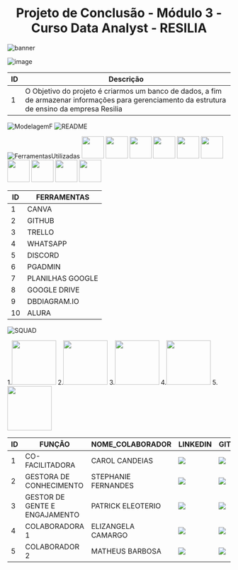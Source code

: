 
# <center>Projeto de Conclusão -  Módulo 3 - Curso Data Analyst - RESILIA</center>
![banner](https://user-images.githubusercontent.com/40433498/187897196-cfa4cc6c-5dd9-40eb-8045-d9648d57f1eb.gif)


![image](https://user-images.githubusercontent.com/40433498/187931022-74be4fac-1f62-4b6d-aa21-e42076113fc0.PNG)


| ID | Descrição| 
|--- |--- |
| 1 | O Objetivo do projeto é criarmos um banco de dados, a fim de armazenar informações para gerenciamento da estrutura de ensino da empresa Resilia|

![ModelagemF](https://user-images.githubusercontent.com/40433498/187960943-ec665bf2-05b1-4374-8bf2-0a25ca7b4951.PNG)
![README](https://user-images.githubusercontent.com/40433498/188011915-1f4c26ea-b36e-40a4-84ea-8b01bfa0ce1f.png)


![FerramentasUtilizadas](https://user-images.githubusercontent.com/40433498/187931923-222dbcd8-ea6c-4418-b8cc-568634c51d7c.PNG)
<img src="https://user-images.githubusercontent.com/40433498/187942062-4f9f5870-4054-4f3d-83bc-8dd59d801742.png" width="50" height="50" />
<img src="https://user-images.githubusercontent.com/40433498/187942065-446685d1-58d8-4d76-a82d-fa021da2013c.jpg" width="50" height="50" />
<img src="https://user-images.githubusercontent.com/40433498/187942082-ce544640-b6b9-4fe0-aeda-9fdcb39c6caf.jpg" width="50" height="50" />
<img src="https://user-images.githubusercontent.com/40433498/187942823-1b27eb7f-90c6-4e2e-8b0e-ce86bd9bad8b.jpg" width="50" height="50" />
<img src="https://user-images.githubusercontent.com/40433498/187942064-58384f53-1fa2-4b60-b46b-a03ad3a92399.png" width="50" height="50" />
<img src="https://user-images.githubusercontent.com/40433498/187942073-f0be5a4c-9d4c-4948-b7cd-d0c654bdd891.png" width="50" height="50" />
<img src="https://user-images.githubusercontent.com/40433498/187942079-b26ab04a-abef-4f19-9ea1-eb9cc8e19c40.jpg" width="50" height="50" />
<img src="https://user-images.githubusercontent.com/40433498/187942068-99a16d2c-0289-4e71-a18e-fec16db3701b.png" width="50" height="50" />
<img src="https://user-images.githubusercontent.com/40433498/187944007-0e383155-ed04-4c51-b8d3-6691fd50c613.PNG" width="50" height="50" />
<img src="https://user-images.githubusercontent.com/40433498/187942055-29f04141-d7a3-407a-af34-6a027ba26b7e.jpg" width="50" height="50" />
																											 

| ID | FERRAMENTAS| 
|--- |--- |
| 1 |CANVA|
| 2 |GITHUB|
| 3 |TRELLO|
| 4 |WHATSAPP|
| 5 |DISCORD|
| 6 |PGADMIN|
| 7 |PLANILHAS GOOGLE|
| 8 |GOOGLE DRIVE|
| 9 |DBDIAGRAM.IO|
| 10 |ALURA|
 
![SQUAD](https://user-images.githubusercontent.com/40433498/187935263-7f38ebbc-4abe-4e85-89a9-d391fdc3e317.PNG)<p>
1.<img src="https://user-images.githubusercontent.com/40433498/188012361-03b2ecff-63ee-4222-b0a9-902a3f5d1745.jpeg" width="100" height="100" />
2.<img src="https://user-images.githubusercontent.com/40433498/188012457-50c3e6b4-7268-4912-98f9-114f384ddcb4.jpeg" width="100" height="100" />
3.<img src="https://user-images.githubusercontent.com/40433498/187958010-950ec5d5-371f-4cba-a54e-ce68d4723888.jpg" width="100" height="100" />
4.<img src="https://user-images.githubusercontent.com/40433498/187958001-5d8ffb87-118f-4e62-b56c-45b682a4371e.jpg" width="100" height="100" />
5.<img src="https://user-images.githubusercontent.com/40433498/187958006-e5b4740a-cf61-4b08-9b06-4dd1ae373d3d.jpg" width="100" height="100" />


| ID | FUNÇÃO|NOME_COLABORADOR|LINKEDIN|GITHUB|
|--- |--- | --- |--- |--- |
| 1 |CO-FACILITADORA|CAROL CANDEIAS|<a href="https://www.linkedin.com/in/carol-candeias-ba328216a/" target="_blank"> <img src="https://img.shields.io/badge/-Linkedin-0e76a8?style=flat-square&logo=Linkedin&logoColor=white&link=https://www.linkedin.com/in/amandaalvesres/"/> | <a href="https://github.com/CarolCandeias/" target="_blank"> <img src="https://img.shields.io/badge/GitHub-100000?style=for-the-badge&logo=github&logoColor=whiteelink=https://https://github.com/CarolCandeias/"/>|
| 2 |GESTORA DE CONHECIMENTO|STEPHANIE FERNANDES|<a href="https://www.linkedin.com/in/stephaniefernandes23/" target="_blank"> <img src="https://img.shields.io/badge/-Linkedin-0e76a8?style=flat-square&logo=Linkedin&logoColor=white&link=https://www.linkedin.com/in/amandaalvesres/"/>|<a href="#" alt="Github"> <a href="https://github.com/stefernandes23" target="_blank"> <img src="https://img.shields.io/badge/GitHub-100000?style=for-the-badge&logo=github&logoColor=whiteelink=https://https://github.com/CarolCandeias/"/>|
| 3 |GESTOR DE GENTE E ENGAJAMENTO|PATRICK ELEOTERIO|<a href="https://www.linkedin.com/in/patrickeleoterio/" target="_blank"> <img src="https://img.shields.io/badge/-Linkedin-0e76a8?style=flat-square&logo=Linkedin&logoColor=white&link=https://www.linkedin.com/in/amandaalvesres/"/>|<a href="#" alt="Github"> <a href="https://github.com/Eleoteriop" target="_blank"> <img src="https://img.shields.io/badge/GitHub-100000?style=for-the-badge&logo=github&logoColor=whiteelink=https://https://github.com/CarolCandeias/"/>|
| 4 |COLABORADORA 1|ELIZANGELA CAMARGO|<a href="https://www.linkedin.com/in/elizangela-camargo-3ab908144/" target="_blank"> <img src="https://img.shields.io/badge/-Linkedin-0e76a8?style=flat-square&logo=Linkedin&logoColor=white&link=https://www.linkedin.com/in/amandaalvesres/"/>|<a href="https://github.com/elizangela-camargo" target="_blank"> <img src="https://img.shields.io/badge/GitHub-100000?style=for-the-badge&logo=github&logoColor=whiteelink=https://https://github.com/CarolCandeias/"/>|
| 5 |COLABORADOR 2|MATHEUS BARBOSA|<a href="https://www.linkedin.com/in/matheusbarbosa-an%C3%A1lise-dados/" target="_blank"> <img src="https://img.shields.io/badge/-Linkedin-0e76a8?style=flat-square&logo=Linkedin&logoColor=white&link=https://www.linkedin.com/in/amandaalvesres/"/>| <a href="https://github.com/MatheusB2002" target="_blank"> <img src="https://img.shields.io/badge/GitHub-100000?style=for-the-badge&logo=github&logoColor=whiteelink=https://https://github.com/CarolCandeias/"/>|
  
  

